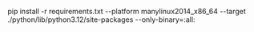 pip install -r requirements.txt --platform manylinux2014_x86_64 --target ./python/lib/python3.12/site-packages --only-binary=:all:
